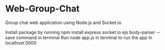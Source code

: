 # Web-Group-Chat

Group chat web application using Node.js and Socket.io

Install package by running npm install express socket.io ejs body-parser --save command in terminal
Run node app.js in terminal to run the app in localhost:3000
